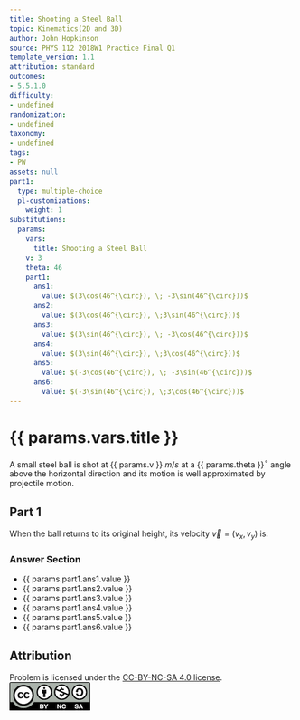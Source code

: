 ```yaml
---
title: Shooting a Steel Ball
topic: Kinematics(2D and 3D)
author: John Hopkinson
source: PHYS 112 2018W1 Practice Final Q1
template_version: 1.1
attribution: standard
outcomes:
- 5.5.1.0
difficulty:
- undefined
randomization:
- undefined
taxonomy:
- undefined
tags:
- PW
assets: null
part1:
  type: multiple-choice
  pl-customizations:
    weight: 1
substitutions:
  params:
    vars:
      title: Shooting a Steel Ball
    v: 3
    theta: 46
    part1:
      ans1:
        value: $(3\cos(46^{\circ}), \; -3\sin(46^{\circ}))$
      ans2:
        value: $(3\cos(46^{\circ}), \;3\sin(46^{\circ}))$
      ans3:
        value: $(3\sin(46^{\circ}), \; -3\cos(46^{\circ}))$
      ans4:
        value: $(3\sin(46^{\circ}), \;3\cos(46^{\circ}))$
      ans5:
        value: $(-3\cos(46^{\circ}), \; -3\sin(46^{\circ}))$
      ans6:
        value: $(-3\sin(46^{\circ}), \;3\cos(46^{\circ}))$
---
```

# {{ params.vars.title }}
A small steel ball is shot at {{ params.v }} $m/s$ at a {{ params.theta }}$^{\circ}$ angle above the horizontal direction and its motion is well approximated by projectile motion.

## Part 1

When the ball returns to its original height, its velocity $\overrightarrow{v} = (v_x, v_y)$ is:

### Answer Section

- {{ params.part1.ans1.value }}
- {{ params.part1.ans2.value }}
- {{ params.part1.ans3.value }}
- {{ params.part1.ans4.value }}
- {{ params.part1.ans5.value }}
- {{ params.part1.ans6.value }}

## Attribution

Problem is licensed under the [CC-BY-NC-SA 4.0 license](https://creativecommons.org/licenses/by-nc-sa/4.0/).<br> ![The Creative Commons 4.0 license requiring attribution-BY, non-commercial-NC, and share-alike-SA license.](https://raw.githubusercontent.com/firasm/bits/master/by-nc-sa.png)